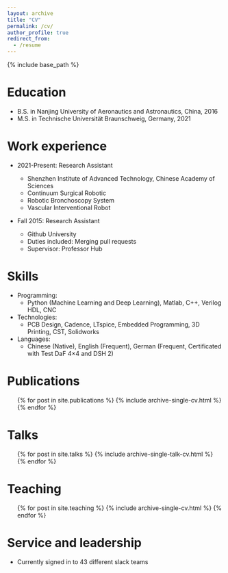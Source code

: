 ```yaml
---
layout: archive
title: "CV"
permalink: /cv/
author_profile: true
redirect_from:
  - /resume
---
```


{% include base_path %}

Education
======
* B.S. in Nanjing University of Aeronautics and Astronautics, China, 2016
* M.S. in Technische Universität Braunschweig, Germany, 2021

[//]: # (* Ph.D in Version Control Theory, GitHub University, 2018 &#40;expected&#41;)

Work experience
======
* 2021-Present: Research Assistant
  * Shenzhen Institute of Advanced Technology, Chinese Academy of Sciences
  * Continuum Surgical Robotic
  * Robotic Bronchoscopy System
  * Vascular Interventional Robot
 

* Fall 2015: Research Assistant
  * Github University
  * Duties included: Merging pull requests
  * Supervisor: Professor Hub
  
Skills
======
* Programming: 
  * Python (Machine Learning and Deep Learning), Matlab, C++, Verilog HDL, CNC
* Technologies: 
  * PCB Design, Cadence, LTspice, Embedded Programming, 3D Printing, CST, Solidworks
* Languages: 
  * Chinese (Native), English (Frequent), German (Frequent, Certificated with Test DaF 4×4 and DSH 2)


Publications
======
  <ul>{% for post in site.publications %}
    {% include archive-single-cv.html %}
  {% endfor %}</ul>
  
Talks
======
  <ul>{% for post in site.talks %}
    {% include archive-single-talk-cv.html %}
  {% endfor %}</ul>
  
Teaching
======
  <ul>{% for post in site.teaching %}
    {% include archive-single-cv.html %}
  {% endfor %}</ul>
  
Service and leadership
======
* Currently signed in to 43 different slack teams
